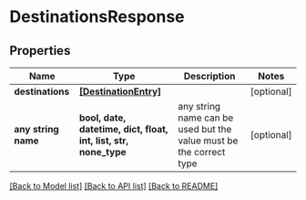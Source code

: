 # DestinationsResponse


## Properties
Name | Type | Description | Notes
------------ | ------------- | ------------- | -------------
**destinations** | [**[DestinationEntry]**](DestinationEntry.md) |  | [optional] 
**any string name** | **bool, date, datetime, dict, float, int, list, str, none_type** | any string name can be used but the value must be the correct type | [optional]

[[Back to Model list]](../README.md#documentation-for-models) [[Back to API list]](../README.md#documentation-for-api-endpoints) [[Back to README]](../README.md)


